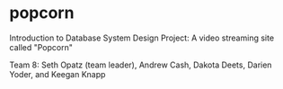 # popcorn
Introduction to Database System Design Project: A video streaming site called "Popcorn"

Team 8: Seth Opatz (team leader), Andrew Cash, Dakota Deets, Darien Yoder, and Keegan Knapp